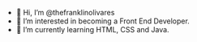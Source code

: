 - 👋 Hi, I’m @thefranklinolivares
- 👀 I’m interested in becoming a Front End Developer.
- 🌱 I’m currently learning HTML, CSS and Java.

<!---
thefranklinolivares/thefranklinolivares is a ✨ special ✨ repository because its `README.md` (this file) appears on your GitHub profile.
You can click the Preview link to take a look at your changes.
--->
